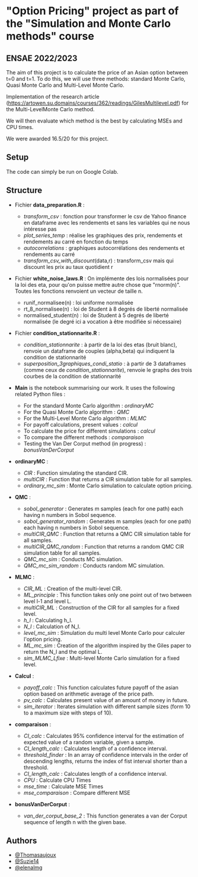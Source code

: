 # "Option Pricing" project as part of the "Simulation and Monte Carlo methods" course 
## ENSAE 2022/2023

The aim of this project is to calculate the price of an Asian option between t=0 and t=1. To do this, we will use three methods: standard Monte Carlo, Quasi Monte Carlo and Multi-Level Monte Carlo.   

Implementation of the research article (https://artowen.su.domains/courses/362/readings/GilesMultilevel.pdf) for the Multi-LevelMonte Carlo method.

We will then evaluate which method is the best by calculating MSEs and CPU times.

We were awarded 16.5/20 for this project.

## Setup


The code can simply be run on Google Colab.

    
## Structure

- Fichier **data_preparation.R** :
  - *transform_csv* : fonction pour transformer le csv de Yahoo finance en dataframe avec les rendements et sans les variables qui ne nous intéresse pas
  - *plot_series_temp* : réalise les graphiques des prix, rendements et rendements au carré en fonction du temps
  - *autocorrelations* : graphiques autocorrélations des rendements et rendements au carré
  - *transform_csv_with_discount*(data,r) : transform_csv mais qui discount les prix au taux quotidient r
  
- Fichier **white_noise_laws.R** : On implémente des lois normalisées pour la loi des eta, pour qu'on puisse mettre autre chose que "rnorm(n)". Toutes les fonctions renvoient un vecteur de taille n.
  - runif_normalisee(n) : loi uniforme normalisée
  - rt_8_normalisee(n) : loi de Student à 8 degrés de liberté normalisée
  - normalised_student(n) : loi de Student à 5 degrés de liberté normalisée (le degré ici a vocation à être modifiée si nécessaire)

- Fichier **condition_stationnarite.R** :
  - *condition_stationnarite* : à partir de la loi des etas (bruit blanc), renvoie un dataframe de couples (alpha,beta) qui indiquent la condition de stationnarité
  - *superposition_3graphiques_condi_statio* : à partir de 3 dataframes (comme ceux de *condition_stationnarite*), renvoie le graphs des trois courbes de la condition de stationnarité

- **Main** is the notebook summarising our work. It uses the following related Python files :
    - For the standard Monte Carlo algorithm  : *ordinaryMC*
    - For the Quasi Monte Carlo algorithm : *QMC*
    - For the Multi-Level Monte Carlo algorithm : *MLMC*
    - For payoff calculations, present values : *calcul*
    - To calculate the price for different simulations : *calcul*
    - To compare the different methods : *comparaison*
    - Testing the Van Der Corput method (in progress) : *bonusVanDerCorput*

- **ordinaryMC** :
  - *CIR* : Function simulating the standard CIR.
  - *multiCIR* : Function that returns a CIR simulation table for all samples.
  - *ordinary_mc_sim* : Monte Carlo simulation to calculate option pricing.

- **QMC** :
  - *sobol_generator* : Generates m samples (each for one path) each having n numbers in Sobol sequence.
  - *sobol_generator_random* : Generates m samples (each for one path) each having n numbers in Sobol sequence.
  - *multiCIR_QMC* : Function that returns a QMC CIR simulation table for all samples.
  - *multiCIR_QMC_random* : Function that returns a random QMC CIR simulation table for all samples.
  - *QMC_mc_sim* : Conducts MC simulation.
  - *QMC_mc_sim_random* : Conducts random MC simulation.

- **MLMC** :
  - *CIR_ML* : Creation of the multi-level CIR.
  - *ML_principle* : This function takes only one point out of two between level l-1 and level L.
  - *multiCIR_ML* : Construction of the CIR for all samples for a fixed level.
  - *h_l* : Calculating h_l.
  - *N_l* : Calculation of N_l.
  - *level_mc_sim* : Simulation du multi level Monte Carlo pour calculer l'option pricing.
  - *ML_mc_sim* : Creation of the algorithm inspired by the Giles paper to return the N_l and the optimal L.
  - *sim_MLMC_Lfixe* : Multi-level Monte Carlo simulation for a fixed level.

- **Calcul** :
  - *payoff_calc* : This function calculates future payoff of the asian option based on arithmetic average of the price path.
  - *pv_calc* : Calculates present value of an amount of money in future.
  - *sim_iterator* : Iterates simulation with different sample sizes (form 10 to a maximum size with steps of 10).

- **comparaison** :
  - *CI_calc* : Calculates 95% confidence interval for the estimation of expected value of a random variable, given a sample.
  - *CI_length_calc* : Calculates length of a confidence interval.
  - *threshold_finder* : In an array of confidence intervals in the order of descending lengths, returns the index of fist interval shorter than a threshold.
  - *CI_length_calc* : Calculates length of a confidence interval.
  - *CPU* : Calculate CPU Times
  - *mse_time* : Calculate MSE Times
  - *mse_comparaison* : Compare different MSE

- **bonusVanDerCorput** :
  - *van_der_corput_base_2* : This function generates a van der Corput sequence of length n with the given base.


## Authors

- [@Thomasaujoux](https://github.com/Thomasaujoux)
- [@Suzie14](https://github.com/Suzie14)
- [@elenalmg](https://github.com/elenalmg)